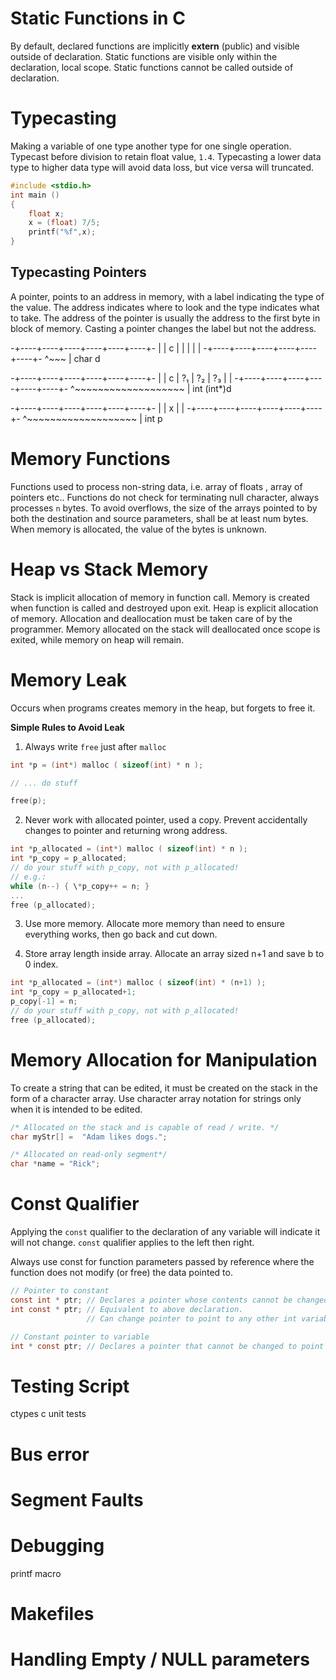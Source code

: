 # Static Functions in C

By default, declared functions are implicitly **extern** (public) and visible outside of declaration.  Static functions are visible only within the declaration, local scope. Static functions cannot be called outside of declaration.

# Typecasting

Making a variable of one type another type for one single operation.
Typecast before division to retain float value, `1.4`.
Typecasting a lower data type to higher data type will avoid data loss, but vice versa will truncated.

```c
#include <stdio.h>
int main ()
{
    float x;
    x = (float) 7/5;
    printf("%f",x);
}
```

## Typecasting Pointers

A pointer, points to an address in memory, with a label indicating the type of the value.  The address indicates where to look and the type indicates what to take.  The address of the pointer is usually the address to the first byte in block of memory. Casting a pointer changes the label but not the address.  

-+----+----+----+----+----+----+-
 |    | c  |    |    |    |    |
-+----+----+----+----+----+----+-
       ^~~~
       | char
       d

-+----+----+----+----+----+----+-
 |    | c  | ?₁ | ?₂ | ?₃ |    |
-+----+----+----+----+----+----+-
	  ^~~~~~~~~~~~~~~~~~~~
	  | int
	  (int*)d

-+----+----+----+----+----+----+-
 |    |         x         |    |
-+----+----+----+----+----+----+-
      ^~~~~~~~~~~~~~~~~~~~
      | int
	  p


# Memory Functions

Functions used to process non-string data, i.e. array of floats , array of pointers etc..
Functions do not check for terminating null character, always processes `n` bytes.
To avoid overflows, the size of the arrays pointed to by both the destination and source parameters, shall be at least num bytes.
When memory is allocated, the value of the bytes is unknown.

# Heap vs Stack Memory

Stack is implicit allocation of memory in function call. Memory is created when function is called and destroyed upon exit.
Heap is explicit allocation of memory.  Allocation and deallocation must be taken care of by the programmer.
Memory allocated on the stack will deallocated once scope is exited, while memory on heap will remain.

# Memory Leak

Occurs when programs creates memory in the heap, but forgets to free it.

**Simple Rules to Avoid Leak**

1. Always write `free` just after `malloc`
```c
int *p = (int*) malloc ( sizeof(int) * n );

// ... do stuff

free(p);
```

2. Never work with allocated pointer, used a copy. Prevent accidentally changes to pointer and returning wrong address.
```c
int *p_allocated = (int*) malloc ( sizeof(int) * n );
int *p_copy = p_allocated;
// do your stuff with p_copy, not with p_allocated!
// e.g.:
while (n--) { \*p_copy++ = n; }
...
free (p_allocated);
```

3. Use more memory.  Allocate more memory than need to ensure everything works, then go back and cut down.

4. Store array length inside array. Allocate an array sized n+1 and save b to 0 index.
```c
int *p_allocated = (int*) malloc ( sizeof(int) * (n+1) );
int *p_copy = p_allocated+1;
p_copy[-1] = n;
// do your stuff with p_copy, not with p_allocated!
free (p_allocated);
```

# Memory Allocation for Manipulation

To create a string that can be edited, it must be created on the stack in the form of a character array. Use character array notation for strings only when it is intended to be edited.

```c
/* Allocated on the stack and is capable of read / write. */
char myStr[] =  "Adam likes dogs.";

/* Allocated on read-only segment*/
char *name = "Rick";

```

# Const Qualifier

Applying the `const` qualifier to the declaration of any variable will indicate it will not change. `const` qualifier applies to the left then right.

Always use const for function parameters passed by reference where the function does not modify (or free) the data pointed to.


```c
// Pointer to constant
const int * ptr; // Declares a pointer whose contents cannot be changed.
int const * ptr; // Equivalent to above declaration.
				 // Can change pointer to point to any other int variable, but not value.

// Constant pointer to variable
int * const ptr; // Declares a pointer that cannot be changed to point to another variable, but we can change pointed value.
```

# Testing Script

ctypes
c unit  tests

# Bus error

# Segment Faults

# Debugging

printf
macro

# Makefiles

# Handling Empty / NULL parameters
